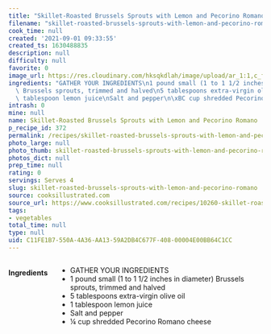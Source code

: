 ```yaml
---
title: "Skillet-Roasted Brussels Sprouts with Lemon and Pecorino Romano"
filename: "skillet-roasted-brussels-sprouts-with-lemon-and-pecorino-romano"
cook_time: null
created: '2021-09-01 09:33:55'
created_ts: 1630488835
description: null
difficulty: null
favorite: 0
image_url: https://res.cloudinary.com/hksqkdlah/image/upload/ar_1:1,c_fill,dpr_2.0,f_auto,fl_lossy.progressive.strip_profile,g_faces:auto,q_auto:low,w_344/37780_sfs-skillet-roasted-brussels-sprouts-lemon-pecorino-romano-31
ingredients: "GATHER YOUR INGREDIENTS\n1 pound small (1 to 1 1/2 inches in diameter)\
  \ Brussels sprouts, trimmed and halved\n5 tablespoons extra-virgin olive oil\n1\
  \ tablespoon lemon juice\nSalt and pepper\n\xBC cup shredded Pecorino Romano cheese"
intrash: 0
mine: null
name: Skillet-Roasted Brussels Sprouts with Lemon and Pecorino Romano
p_recipe_id: 372
permalink: /recipes/skillet-roasted-brussels-sprouts-with-lemon-and-pecorino-romano
photo_large: null
photo_thumb: skillet-roasted-brussels-sprouts-with-lemon-and-pecorino-romano-thumb.jpg
photos_dict: null
prep_time: null
rating: 0
servings: Serves 4
slug: skillet-roasted-brussels-sprouts-with-lemon-and-pecorino-romano
source: cooksillustrated.com
source_url: https://www.cooksillustrated.com/recipes/10260-skillet-roasted-brussels-sprouts-with-lemon-and-pecorino-romano
tags:
- vegetables
total_time: null
type: null
uid: C11FE1B7-550A-4A36-AA13-59A2DB4C677F-408-00004E00BB64C1CC
---
```

<div class="large-8 medium-7 columns" id="writeup">	</div><!-- #writeup -->
</div><!-- #row-one -->
<div class="row" id="row-two">	<div class="medium-4 small-5 columns" id="ingredients"><h4>Ingredients</h4><div class="box box-ingredients content"><ul>
<li>GATHER YOUR INGREDIENTS</li>
<li>1 pound small (1 to 1 1/2 inches in diameter) Brussels sprouts, trimmed and halved</li>
<li>5 tablespoons extra-virgin olive oil</li>
<li>1 tablespoon lemon juice</li>
<li>Salt and pepper</li>
<li>¼ cup shredded Pecorino Romano cheese</li>
</ul>
</div>	</div>	<div class="medium-6 small-7 columns" id="directions">	</div>